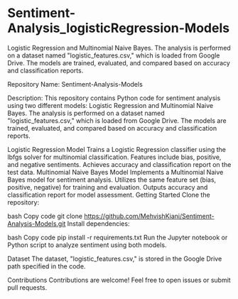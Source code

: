 # Sentiment-Analysis_logisticRegression-Models
 Logistic Regression and Multinomial Naive Bayes. The analysis is performed on a dataset named "logistic_features.csv," which is loaded from Google Drive. The models are trained, evaluated, and compared based on accuracy and classification reports.
 
Repository Name: Sentiment-Analysis-Models

Description: This repository contains Python code for sentiment analysis using two different models: Logistic Regression and Multinomial Naive Bayes. The analysis is performed on a dataset named "logistic_features.csv," which is loaded from Google Drive. The models are trained, evaluated, and compared based on accuracy and classification reports.

Logistic Regression Model
Trains a Logistic Regression classifier using the lbfgs solver for multinomial classification.
Features include bias, positive, and negative sentiments.
Achieves accuracy and classification report on the test data.
Multinomial Naive Bayes Model
Implements a Multinomial Naive Bayes model for sentiment analysis.
Utilizes the same feature set (bias, positive, negative) for training and evaluation.
Outputs accuracy and classification report for model assessment.
Getting Started
Clone the repository:

bash
Copy code
git clone https://github.com/MehvishKiani/Sentiment-Analysis-Models.git
Install dependencies:

bash
Copy code
pip install -r requirements.txt
Run the Jupyter notebook or Python script to analyze sentiment using both models.

Dataset
The dataset, "logistic_features.csv," is stored in the Google Drive path specified in the code.

Contributions
Contributions are welcome! Feel free to open issues or submit pull requests.


